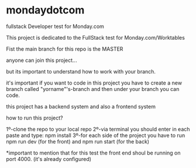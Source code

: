 # mondaydotcom
fullstack Developer test for Monday.com

This project is dedicated to the FullStack test for Monday.com/Worktables

Fist the main branch for this repo is the MASTER

anyone can join this project...

but its important to understand how to work with your branch.

it's important if you want to code in this project you have to create a new branch called "yorname"'s-branch
and then under your branch you can code.

this project has a backend system and also a frontend system

how to run this project? 

1º-clone the repo to your local repo
2º-via terminal you should enter in each paste and type: npm install
3º-for each side of the project you have to run npm run dev (for the front) and npm run start (for the back)

*important to mention that for this test the front end shoul be running on port 4000. (it's already configured)



